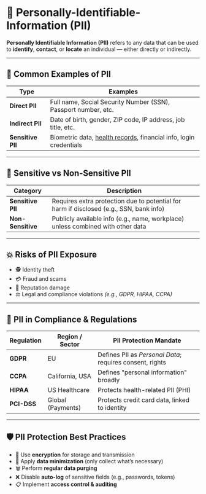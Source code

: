 # 🔐 Personally-Identifiable-Information (PII)

**Personally Identifiable Information (PII)** refers to any data that can be used to **identify**, **contact**, or **locate** an individual — either directly or indirectly.

---

## 📄 Common Examples of PII

| **Type**        | **Examples**                                                                 |
|------------------|------------------------------------------------------------------------------|
| **Direct PII**   | Full name, Social Security Number (SSN), Passport number, etc.              |
| **Indirect PII** | Date of birth, gender, ZIP code, IP address, job title, etc.                |
| **Sensitive PII**| Biometric data, [health records](#), financial info, login credentials      |

---

## 🔐 Sensitive vs Non-Sensitive PII

| **Category**       | **Description**                                                                 |
|--------------------|----------------------------------------------------------------------------------|
| **Sensitive PII**  | Requires extra protection due to potential for harm if disclosed (e.g., SSN, bank info) |
| **Non-Sensitive**  | Publicly available info (e.g., name, workplace) unless combined with other data |

---

## 💥 Risks of PII Exposure

- 🕵️‍ Identity theft  
- 💳 Fraud and scams  
- 💢 Reputation damage  
- ⚖️ Legal and compliance violations *(e.g., GDPR, HIPAA, CCPA)*

---

## 📜 PII in Compliance & Regulations

| **Regulation** | **Region / Sector**    | **PII Protection Mandate**                                                   |
|----------------|------------------------|------------------------------------------------------------------------------|
| **GDPR**       | EU                     | Defines PII as *Personal Data*; requires consent, rights                     |
| **CCPA**       | California, USA        | Defines "personal information" broadly                                       |
| **HIPAA**      | US Healthcare          | Protects health-related PII (PHI)                                            |
| **PCI-DSS**    | Global (Payments)      | Protects credit card data, linked to identity                                |

---

## 🛡️ PII Protection Best Practices

- 🔐 Use **encryption** for storage and transmission  
- 🧹 Apply **data minimization** (only collect what’s necessary)  
- 🗑️ Perform **regular data purging**  
- ❌ Disable **auto-log** of sensitive fields (e.g., passwords, tokens)  
- 📋 Implement **access control & auditing**
